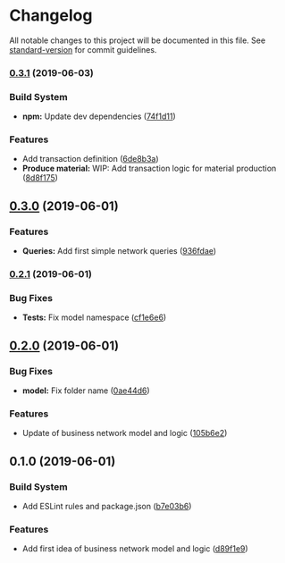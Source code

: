 # Changelog

All notable changes to this project will be documented in this file. See [standard-version](https://github.com/conventional-changelog/standard-version) for commit guidelines.

### [0.3.1](https://github.com/nimble-123/hlc-food-chain-traceability/compare/v0.3.0...v0.3.1) (2019-06-03)


### Build System

* **npm:** Update dev dependencies ([74f1d11](https://github.com/nimble-123/hlc-food-chain-traceability/commit/74f1d11))


### Features

* Add transaction definition ([6de8b3a](https://github.com/nimble-123/hlc-food-chain-traceability/commit/6de8b3a))
* **Produce material:** WIP: Add transaction logic for material production ([8d8f175](https://github.com/nimble-123/hlc-food-chain-traceability/commit/8d8f175))



## [0.3.0](https://github.com/nimble-123/hlc-food-chain-traceability/compare/v0.2.1...v0.3.0) (2019-06-01)


### Features

* **Queries:** Add first simple network queries ([936fdae](https://github.com/nimble-123/hlc-food-chain-traceability/commit/936fdae))



### [0.2.1](https://github.com/nimble-123/hlc-food-chain-traceability/compare/v0.2.0...v0.2.1) (2019-06-01)


### Bug Fixes

* **Tests:** Fix model namespace ([cf1e6e6](https://github.com/nimble-123/hlc-food-chain-traceability/commit/cf1e6e6))



## [0.2.0](https://github.com/nimble-123/hlc-food-chain-traceability/compare/v0.1.0...v0.2.0) (2019-06-01)


### Bug Fixes

* **model:** Fix folder name ([0ae44d6](https://github.com/nimble-123/hlc-food-chain-traceability/commit/0ae44d6))


### Features

* Update of business network model and logic ([105b6e2](https://github.com/nimble-123/hlc-food-chain-traceability/commit/105b6e2))



## 0.1.0 (2019-06-01)


### Build System

* Add ESLint rules and package.json ([b7e03b6](https://github.com/nimble-123/hlc-food-chain-traceability/commit/b7e03b6))


### Features

* Add first idea of business network model and logic ([d89f1e9](https://github.com/nimble-123/hlc-food-chain-traceability/commit/d89f1e9))
